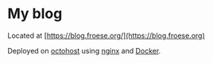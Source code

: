 My blog
=======

Located at [https://blog.froese.org/](https://blog.froese.org)

Deployed on [octohost](https://www.octohost.io) using [nginx](http://nginx.org/) and [Docker](https://www.docker.com/).
